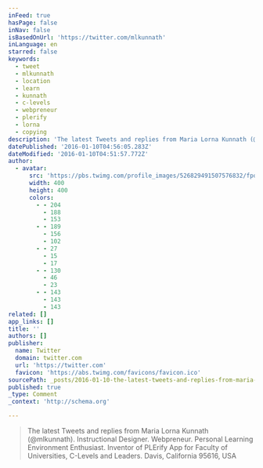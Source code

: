 ```yaml
---
inFeed: true
hasPage: false
inNav: false
isBasedOnUrl: 'https://twitter.com/mlkunnath'
inLanguage: en
starred: false
keywords:
  - tweet
  - mlkunnath
  - location
  - learn
  - kunnath
  - c-levels
  - webpreneur
  - plerify
  - lorna
  - copying
description: 'The latest Tweets and replies from Maria Lorna Kunnath (@mlkunnath). Instructional Designer. Webpreneur. Personal Learning Environment Enthusiast. Inventor of PLErify App for Faculty of Universities, C-Levels and Leaders. Davis, California 95616, USA'
datePublished: '2016-01-10T04:56:05.283Z'
dateModified: '2016-01-10T04:51:57.772Z'
author:
  - avatar:
      src: 'https://pbs.twimg.com/profile_images/526829491507576832/fporePNu_400x400.jpeg'
      width: 400
      height: 400
      colors:
        - - 204
          - 188
          - 153
        - - 189
          - 156
          - 102
        - - 27
          - 15
          - 17
        - - 130
          - 46
          - 23
        - - 143
          - 143
          - 143
related: []
app_links: []
title: ''
authors: []
publisher:
  name: Twitter
  domain: twitter.com
  url: 'https://twitter.com'
  favicon: 'https://abs.twimg.com/favicons/favicon.ico'
sourcePath: _posts/2016-01-10-the-latest-tweets-and-replies-from-maria-lorna-kunnath-mlk.md
published: true
_type: Comment
_context: 'http://schema.org'

---
```

> The latest Tweets and replies from Maria Lorna Kunnath &lpar;&commat;mlkunnath&rpar;&period; Instructional Designer&period; Webpreneur&period; Personal Learning Environment Enthusiast&period; Inventor of PLErify App for Faculty of Universities&comma; C-Levels and Leaders&period; Davis&comma; California 95616&comma; USA